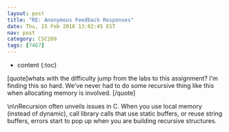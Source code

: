 ```yaml
---
layout: post
title: "RE: Anonymous Feedback Responses"
date: Thu, 15 Feb 2018 13:02:45 EST
nav: post
category: CSC209
tags: [7467]
---
```


* content
{:toc}

[quote]whats with the difficulty jump from the labs to this assignment? I'm finding this so hard. We've never had to do some recursive thing like this when allocating memory is involved. [/quote]
<!-- more -->
<p>\n\nRecursion often unveils issues in C. When you use local memory (instead of dynamic), call library calls that use static buffers, or reuse string buffers, errors start to pop up when you are building recursive structures.</p>
